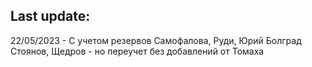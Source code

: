 ## Last update:

22/05/2023 - С учетом  резервов Самофалова, Руди, Юрий Болград Стоянов, Щедров  - но переучет без добавлений от Томаха
